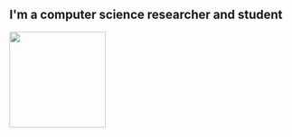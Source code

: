 ## I'm a computer science researcher and student

<!--<p align="center">
  <a href="https://github.com/inaprel3?tab=repositories">
    <img
      align="center"
      src="https://github-readme-stats.vercel.app/api/top-langs/?username=inaprel3&layout=compact&theme=dark&hide_border=true"
    />
  </a>-->
  <a href="https://github.com/inaprel3?tab=repositories">
    <img
      align="center"
      height="170"
      src="https://github-readme-stats.vercel.app/api?username=inaprel3&count_private=true&show_icons=true&custom_title=Github%20Status&hide=issues&theme=dark&hide_border=true"
    />
  </a>
</p>
